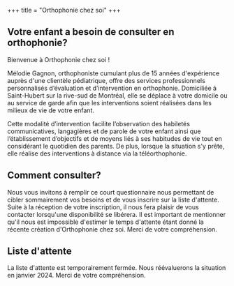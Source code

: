 +++
title = "Orthophonie chez soi"
+++

## Votre enfant a besoin de consulter en orthophonie?

Bienvenue à Orthophonie chez soi !

Mélodie Gagnon, orthophoniste cumulant plus de 15 années d'expérience auprès d'une clientèle pédiatrique, offre des services professionnels personnalisés d’évaluation et d’intervention en orthophonie.  Domiciliée à Saint-Hubert sur la rive-sud de Montréal, elle se déplace à votre domicile ou au service de garde afin que les interventions soient réalisées dans les milieux de vie de votre enfant.

Cette modalité d’intervention facilite l’observation des habiletés communicatives, langagières et de parole de votre enfant ainsi que l’établissement d’objectifs et de moyens liés à ses habitudes de vie tout en considérant le quotidien des parents. De plus, lorsque la situation s'y prête, elle réalise des interventions à distance via la téléorthophonie.

## Comment consulter?

Nous vous invitons à remplir ce court questionnaire nous permettant de cibler sommairement vos besoins et de vous inscrire sur la liste d'attente. Suite à la réception de votre inscription, il nous fera plaisir de vous contacter lorsqu'une disponibilité se libérera.  Il est important de mentionner qu'il nous est impossible d'estimer le temps d'attente étant donné la récente création d'Orthophonie chez soi. Merci de votre compréhension.

## Liste d'attente

La liste d'attente est temporairement fermée.  Nous réévaluerons la situation en janvier 2024.  Merci de votre compréhension.
